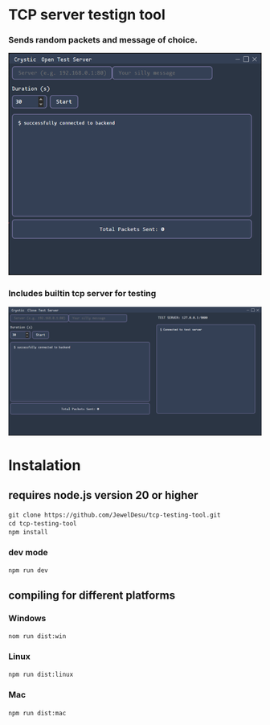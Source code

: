 # TCP server testign tool

### Sends random packets and message of choice.

![tool](assets/image1.png)

### Includes builtin tcp server for testing

![tool](assets/image2.png)


# Instalation
## requires node.js version 20 or higher
` git clone https://github.com/JewelDesu/tcp-testing-tool.git ` <br>
` cd tcp-testing-tool ` <br>
`npm install ` <br>
### dev mode
` npm run dev `

## compiling for different platforms
### Windows
` nom run dist:win `
### Linux
` npm run dist:linux `
### Mac
` npm run dist:mac `
